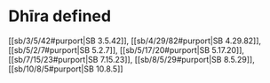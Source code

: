 # Dhīra defined

[[sb/3/5/42#purport|SB 3.5.42]], [[sb/4/29/82#purport|SB 4.29.82]], [[sb/5/2/7#purport|SB 5.2.7]], [[sb/5/17/20#purport|SB 5.17.20]], [[sb/7/15/23#purport|SB 7.15.23]], [[sb/8/5/29#purport|SB 8.5.29]], [[sb/10/8/5#purport|SB 10.8.5]]

